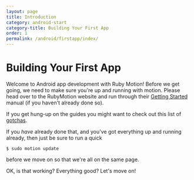 ```yaml
---
layout: page
title: Introduction
category: android-start
category-title: Building Your First App
order: 1
permalink: /android/firstapp/index/
---
```


# Building Your First App

Welcome to Android app development with Ruby Motion!
Before we get going,
we need to make sure you're up and running with motion. Please head over
to the RubyMotion website and run through their [Getting Started](http://www.rubymotion.com/developers/guides/manuals/android/getting-started/) manual (if you haven't already done so).

If you get hung-up on the guides you might want to check out this list of [gotchas](https://gist.github.com/alxjrvs/4b73771294ea25feb2f7).

If you *have* already done that, and you've got everything up and running already,
then just be sure to run a quick

    $ sudo motion update

before we move on so that we're all on the same page.

OK, is that working? Everything good? Let's move on!
